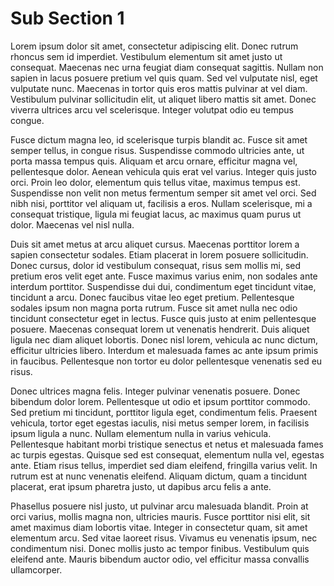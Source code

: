 # Sub Section 1

Lorem ipsum dolor sit amet, consectetur adipiscing elit. Donec rutrum rhoncus sem id imperdiet. Vestibulum elementum sit amet justo ut consequat. Maecenas nec urna feugiat diam consequat sagittis. Nullam non sapien in lacus posuere pretium vel quis quam. Sed vel vulputate nisl, eget vulputate nunc. Maecenas in tortor quis eros mattis pulvinar at vel diam. Vestibulum pulvinar sollicitudin elit, ut aliquet libero mattis sit amet. Donec viverra ultrices arcu vel scelerisque. Integer volutpat odio eu tempus congue.

Fusce dictum magna leo, id scelerisque turpis blandit ac. Fusce sit amet semper tellus, in congue risus. Suspendisse commodo ultricies ante, ut porta massa tempus quis. Aliquam et arcu ornare, efficitur magna vel, pellentesque dolor. Aenean vehicula quis erat vel varius. Integer quis justo orci. Proin leo dolor, elementum quis tellus vitae, maximus tempus est. Suspendisse non velit non metus fermentum semper sit amet vel orci. Sed nibh nisi, porttitor vel aliquam ut, facilisis a eros. Nullam scelerisque, mi a consequat tristique, ligula mi feugiat lacus, ac maximus quam purus ut dolor. Maecenas vel nisl nulla.

Duis sit amet metus at arcu aliquet cursus. Maecenas porttitor lorem a sapien consectetur sodales. Etiam placerat in lorem posuere sollicitudin. Donec cursus, dolor id vestibulum consequat, risus sem mollis mi, sed pretium eros velit eget ante. Fusce maximus varius enim, non sodales ante interdum porttitor. Suspendisse dui dui, condimentum eget tincidunt vitae, tincidunt a arcu. Donec faucibus vitae leo eget pretium. Pellentesque sodales ipsum non magna porta rutrum. Fusce sit amet nulla nec odio tincidunt consectetur eget in lectus. Fusce quis justo at enim pellentesque posuere. Maecenas consequat lorem ut venenatis hendrerit. Duis aliquet ligula nec diam aliquet lobortis. Donec nisl lorem, vehicula ac nunc dictum, efficitur ultricies libero. Interdum et malesuada fames ac ante ipsum primis in faucibus. Pellentesque non tortor eu dolor pellentesque venenatis sed eu risus.

Donec ultrices magna felis. Integer pulvinar venenatis posuere. Donec bibendum dolor lorem. Pellentesque ut odio et ipsum porttitor commodo. Sed pretium mi tincidunt, porttitor ligula eget, condimentum felis. Praesent vehicula, tortor eget egestas iaculis, nisi metus semper lorem, in facilisis ipsum ligula a nunc. Nullam elementum nulla in varius vehicula. Pellentesque habitant morbi tristique senectus et netus et malesuada fames ac turpis egestas. Quisque sed est consequat, elementum nulla vel, egestas ante. Etiam risus tellus, imperdiet sed diam eleifend, fringilla varius velit. In rutrum est at nunc venenatis eleifend. Aliquam dictum, quam a tincidunt placerat, erat ipsum pharetra justo, ut dapibus arcu felis a ante.

Phasellus posuere nisl justo, ut pulvinar arcu malesuada blandit. Proin at orci varius, mollis magna non, ultricies mauris. Fusce porttitor nisi elit, sit amet maximus diam lobortis vitae. Integer in consectetur quam, sit amet elementum arcu. Sed vitae laoreet risus. Vivamus eu venenatis ipsum, nec condimentum nisi. Donec mollis justo ac tempor finibus. Vestibulum quis eleifend ante. Mauris bibendum auctor odio, vel efficitur massa convallis ullamcorper.
